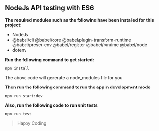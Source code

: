 ## NodeJs API testing with ES6

**The required modules such as the following have been installed for this project:**

- NodeJs
- @babel/cli @babel/core @babel/plugin-transform-runtime @babel/preset-env @babel/register @babel/runtime @babel/node
- dotenv

**Run the following command to get started:**

``npm install``

The above code will generate a node_modules file for you

**Then run the following command to run the app in development mode**

``npm run start:dev``

**Also, run the following code to run unit tests**

``npm run test``


> Happy Coding